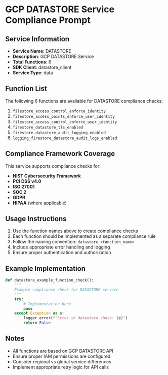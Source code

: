 # GCP DATASTORE Service Compliance Prompt

## Service Information
- **Service Name**: DATASTORE
- **Description**: GCP DATASTORE Service
- **Total Functions**: 6
- **SDK Client**: datastore_client
- **Service Type**: data

## Function List
The following 6 functions are available for DATASTORE compliance checks:

1. `filestore_access_control_enforce_identity`
2. `filestore_access_points_enforce_user_identity`
3. `filestore_access_control_enforce_user_identity`
4. `firestore_datastore_tls_enabled`
5. `firestore_datastore_audit_logging_enabled`
6. `logging_firestore_datastore_audit_logs_enabled`


## Compliance Framework Coverage
This service supports compliance checks for:
- **NIST Cybersecurity Framework**
- **PCI DSS v4.0**
- **ISO 27001**
- **SOC 2**
- **GDPR**
- **HIPAA** (where applicable)

## Usage Instructions
1. Use the function names above to create compliance checks
2. Each function should be implemented as a separate compliance rule
3. Follow the naming convention: `datastore_<function_name>`
4. Include appropriate error handling and logging
5. Ensure proper authentication and authorization

## Example Implementation
```python
def datastore_example_function_check():
    """
    Example compliance check for DATASTORE service
    """
    try:
        # Implementation here
        pass
    except Exception as e:
        logger.error(f"Error in datastore check: {e}")
        return False
```

## Notes
- All functions are based on GCP DATASTORE API
- Ensure proper IAM permissions are configured
- Consider regional vs global service differences
- Implement appropriate retry logic for API calls

